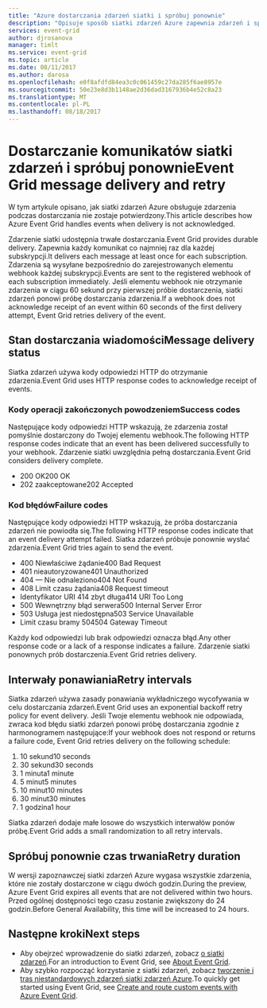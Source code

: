 ```yaml
---
title: "Azure dostarczania zdarzeń siatki i spróbuj ponownie"
description: "Opisuje sposób siatki zdarzeń Azure zapewnia zdarzeń i sposób obsługi niedostarczone wiadomości."
services: event-grid
author: djrosanova
manager: timlt
ms.service: event-grid
ms.topic: article
ms.date: 08/11/2017
ms.author: darosa
ms.openlocfilehash: e0f8afdfd84ea3c0c061459c27da285f6ae8957e
ms.sourcegitcommit: 50e23e8d3b1148ae2d36dad3167936b4e52c8a23
ms.translationtype: MT
ms.contentlocale: pl-PL
ms.lasthandoff: 08/18/2017
---
```

# <a name="event-grid-message-delivery-and-retry"></a><span data-ttu-id="d072a-103">Dostarczanie komunikatów siatki zdarzeń i spróbuj ponownie</span><span class="sxs-lookup"><span data-stu-id="d072a-103">Event Grid message delivery and retry</span></span> 

<span data-ttu-id="d072a-104">W tym artykule opisano, jak siatki zdarzeń Azure obsługuje zdarzenia podczas dostarczania nie zostaje potwierdzony.</span><span class="sxs-lookup"><span data-stu-id="d072a-104">This article describes how Azure Event Grid handles events when delivery is not acknowledged.</span></span>

<span data-ttu-id="d072a-105">Zdarzenie siatki udostępnia trwałe dostarczania.</span><span class="sxs-lookup"><span data-stu-id="d072a-105">Event Grid provides durable delivery.</span></span> <span data-ttu-id="d072a-106">Zapewnia każdy komunikat co najmniej raz dla każdej subskrypcji.</span><span class="sxs-lookup"><span data-stu-id="d072a-106">It delivers each message at least once for each subscription.</span></span> <span data-ttu-id="d072a-107">Zdarzenia są wysyłane bezpośrednio do zarejestrowanych elementu webhook każdej subskrypcji.</span><span class="sxs-lookup"><span data-stu-id="d072a-107">Events are sent to the registered webhook of each subscription immediately.</span></span> <span data-ttu-id="d072a-108">Jeśli elementu webhook nie otrzymanie zdarzenia w ciągu 60 sekund przy pierwszej próbie dostarczenia, siatki zdarzeń ponowi próbę dostarczania zdarzenia.</span><span class="sxs-lookup"><span data-stu-id="d072a-108">If a webhook does not acknowledge receipt of an event within 60 seconds of the first delivery attempt, Event Grid retries delivery of the event.</span></span>

## <a name="message-delivery-status"></a><span data-ttu-id="d072a-109">Stan dostarczania wiadomości</span><span class="sxs-lookup"><span data-stu-id="d072a-109">Message delivery status</span></span>

<span data-ttu-id="d072a-110">Siatka zdarzeń używa kody odpowiedzi HTTP do otrzymanie zdarzenia.</span><span class="sxs-lookup"><span data-stu-id="d072a-110">Event Grid uses HTTP response codes to acknowledge receipt of events.</span></span> 

### <a name="success-codes"></a><span data-ttu-id="d072a-111">Kody operacji zakończonych powodzeniem</span><span class="sxs-lookup"><span data-stu-id="d072a-111">Success codes</span></span>

<span data-ttu-id="d072a-112">Następujące kody odpowiedzi HTTP wskazują, że zdarzenia został pomyślnie dostarczony do Twojej elementu webhook.</span><span class="sxs-lookup"><span data-stu-id="d072a-112">The following HTTP response codes indicate that an event has been delivered successfully to your webhook.</span></span> <span data-ttu-id="d072a-113">Zdarzenie siatki uwzględnia pełną dostarczania.</span><span class="sxs-lookup"><span data-stu-id="d072a-113">Event Grid considers delivery complete.</span></span>

- <span data-ttu-id="d072a-114">200 OK</span><span class="sxs-lookup"><span data-stu-id="d072a-114">200 OK</span></span>
- <span data-ttu-id="d072a-115">202 zaakceptowane</span><span class="sxs-lookup"><span data-stu-id="d072a-115">202 Accepted</span></span>

### <a name="failure-codes"></a><span data-ttu-id="d072a-116">Kod błędów</span><span class="sxs-lookup"><span data-stu-id="d072a-116">Failure codes</span></span>

<span data-ttu-id="d072a-117">Następujące kody odpowiedzi HTTP wskazują, że próba dostarczania zdarzeń nie powiodła się.</span><span class="sxs-lookup"><span data-stu-id="d072a-117">The following HTTP response codes indicate that an event delivery attempt failed.</span></span> <span data-ttu-id="d072a-118">Siatka zdarzeń próbuje ponownie wysłać zdarzenia.</span><span class="sxs-lookup"><span data-stu-id="d072a-118">Event Grid tries again to send the event.</span></span> 

- <span data-ttu-id="d072a-119">400 Niewłaściwe żądanie</span><span class="sxs-lookup"><span data-stu-id="d072a-119">400 Bad Request</span></span>
- <span data-ttu-id="d072a-120">401 nieautoryzowane</span><span class="sxs-lookup"><span data-stu-id="d072a-120">401 Unauthorized</span></span>
- <span data-ttu-id="d072a-121">404 — Nie odnaleziono</span><span class="sxs-lookup"><span data-stu-id="d072a-121">404 Not Found</span></span>
- <span data-ttu-id="d072a-122">408 Limit czasu żądania</span><span class="sxs-lookup"><span data-stu-id="d072a-122">408 Request timeout</span></span>
- <span data-ttu-id="d072a-123">Identyfikator URI 414 zbyt długa</span><span class="sxs-lookup"><span data-stu-id="d072a-123">414 URI Too Long</span></span>
- <span data-ttu-id="d072a-124">500 Wewnętrzny błąd serwera</span><span class="sxs-lookup"><span data-stu-id="d072a-124">500 Internal Server Error</span></span>
- <span data-ttu-id="d072a-125">503 Usługa jest niedostępna</span><span class="sxs-lookup"><span data-stu-id="d072a-125">503 Service Unavailable</span></span>
- <span data-ttu-id="d072a-126">Limit czasu bramy 504</span><span class="sxs-lookup"><span data-stu-id="d072a-126">504 Gateway Timeout</span></span>

<span data-ttu-id="d072a-127">Każdy kod odpowiedzi lub brak odpowiedzi oznacza błąd.</span><span class="sxs-lookup"><span data-stu-id="d072a-127">Any other response code or a lack of a response indicates a failure.</span></span> <span data-ttu-id="d072a-128">Zdarzenie siatki ponownych prób dostarczenia.</span><span class="sxs-lookup"><span data-stu-id="d072a-128">Event Grid retries delivery.</span></span> 

## <a name="retry-intervals"></a><span data-ttu-id="d072a-129">Interwały ponawiania</span><span class="sxs-lookup"><span data-stu-id="d072a-129">Retry intervals</span></span>

<span data-ttu-id="d072a-130">Siatka zdarzeń używa zasady ponawiania wykładniczego wycofywania w celu dostarczania zdarzeń.</span><span class="sxs-lookup"><span data-stu-id="d072a-130">Event Grid uses an exponential backoff retry policy for event delivery.</span></span> <span data-ttu-id="d072a-131">Jeśli Twoje elementu webhook nie odpowiada, zwraca kod błędu siatki zdarzeń ponowi próbę dostarczania zgodnie z harmonogramem następujące:</span><span class="sxs-lookup"><span data-stu-id="d072a-131">If your webhook does not respond or returns a failure code, Event Grid retries delivery on the following schedule:</span></span>

1. <span data-ttu-id="d072a-132">10 sekund</span><span class="sxs-lookup"><span data-stu-id="d072a-132">10 seconds</span></span>
2. <span data-ttu-id="d072a-133">30 sekund</span><span class="sxs-lookup"><span data-stu-id="d072a-133">30 seconds</span></span>
3. <span data-ttu-id="d072a-134">1 minuta</span><span class="sxs-lookup"><span data-stu-id="d072a-134">1 minute</span></span>
4. <span data-ttu-id="d072a-135">5 minut</span><span class="sxs-lookup"><span data-stu-id="d072a-135">5 minutes</span></span>
5. <span data-ttu-id="d072a-136">10 minut</span><span class="sxs-lookup"><span data-stu-id="d072a-136">10 minutes</span></span>
6. <span data-ttu-id="d072a-137">30 minut</span><span class="sxs-lookup"><span data-stu-id="d072a-137">30 minutes</span></span>
7. <span data-ttu-id="d072a-138">1 godzina</span><span class="sxs-lookup"><span data-stu-id="d072a-138">1 hour</span></span>

<span data-ttu-id="d072a-139">Siatka zdarzeń dodaje małe losowe do wszystkich interwałów ponów próbę.</span><span class="sxs-lookup"><span data-stu-id="d072a-139">Event Grid adds a small randomization to all retry intervals.</span></span>

## <a name="retry-duration"></a><span data-ttu-id="d072a-140">Spróbuj ponownie czas trwania</span><span class="sxs-lookup"><span data-stu-id="d072a-140">Retry duration</span></span>

<span data-ttu-id="d072a-141">W wersji zapoznawczej siatki zdarzeń Azure wygasa wszystkie zdarzenia, które nie zostały dostarczone w ciągu dwóch godzin.</span><span class="sxs-lookup"><span data-stu-id="d072a-141">During the preview, Azure Event Grid expires all events that are not delivered within two hours.</span></span> <span data-ttu-id="d072a-142">Przed ogólnej dostępności tego czasu zostanie zwiększony do 24 godzin.</span><span class="sxs-lookup"><span data-stu-id="d072a-142">Before General Availability, this time will be increased to 24 hours.</span></span> 

## <a name="next-steps"></a><span data-ttu-id="d072a-143">Następne kroki</span><span class="sxs-lookup"><span data-stu-id="d072a-143">Next steps</span></span>

* <span data-ttu-id="d072a-144">Aby obejrzeć wprowadzenie do siatki zdarzeń, zobacz [o siatki zdarzeń](overview.md).</span><span class="sxs-lookup"><span data-stu-id="d072a-144">For an introduction to Event Grid, see [About Event Grid](overview.md).</span></span>
* <span data-ttu-id="d072a-145">Aby szybko rozpocząć korzystanie z siatki zdarzeń, zobacz [tworzenie i tras niestandardowych zdarzeń siatki zdarzeń Azure](custom-event-quickstart.md).</span><span class="sxs-lookup"><span data-stu-id="d072a-145">To quickly get started using Event Grid, see [Create and route custom events with Azure Event Grid](custom-event-quickstart.md).</span></span>